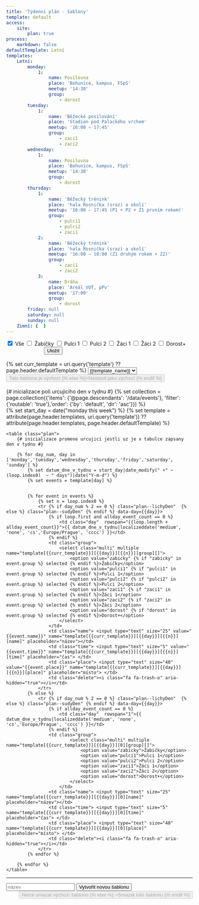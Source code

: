 ```yaml
---
title: 'Týdenní plán - šablony'
template: default
access:
    site:
        plan: true
process:
    markdown: false
defaultTemplate: Letní
templates:
    Letní:
        monday:
            1:
                name: Posilovna
                place: 'Bohunice, kampus, FSpS'
                meetup: '14:30'
                group:
                    - dorost
        tuesday:
            1:
                name: 'Běžecké posilování'
                place: 'Stadion pod Palackého vrchem'
                meetup: '16:00 – 17:45'
                group:
                    - zaci1
                    - zaci2
        wednesday:
            1:
                name: Posilovna
                place: 'Bohunice, kampus, FSpS'
                meetup: '14:30'
                group:
                    - dorost
        thursday:
            1:
                name: 'Běžecký trénink'
                place: 'hala Rosnička (sraz) a okolí'
                meetup: '16:00 – 17:45 (P1 + P2 + Z1 prvním rokem)'
                group:
                    - pulci1
                    - pulci2
                    - zaci1
            2:
                name: 'Běžecký trénink'
                place: 'hala Rosnička (sraz) a okolí'
                meetup: '16:00 – 18:00 (Z1 druhým rokem + Z2)'
                group:
                    - zaci1
                    - zaci2
            3:
                name: Dráha
                place: 'Areál VUT, pPv'
                meetup: '17:00'
                group:
                    - dorost
        friday: null
        saturday: null
        sunday: null
    Zimní: {  }
---
```

<style>
    .plan input {
        width: 100%;
        border-radius: 0px;
        background-color: inherit;
    }
    table.plan td {
        padding: 0px;
    }
    .multiselect-wrapper, .multiselect-input-div, .group {
        width: 130px;
        background-color: inherit;
    }
    table.plan .day, table.plan .delete {
        padding: 0 1em;
        border: solid 1px rgba(210, 215, 217, 0.75);
    }
    .multiselect-count {
        background-color: #2b2b2b;
        color: white;
    }
.multiselect-wrapper ul li.active, .multiselect-wrapper ul li:hover {
    background-color: #e65a51;
    color: #fff;
}
li.active:last-child {

    padding: inherit !important;
    margin: inherit;

}
.multiselect-wrapper .multiselect-list .multiselect-checkbox {
    margin-right: -132px;
}
table.plan .event {
    height: 2.75em;
    padding: 0 0.9em;
    border: solid 1px rgba(210, 215, 217, 0.75);
}
table.plan .event.group {
    cursor: default;
}
.multiselect-list.active li {
    padding: 0px;
}

</style>
<input type="checkbox" value="all"  id="filter-all" checked />
<label for="filter-all">Vše</label>
<input class="filter" type="checkbox" value="zabicky" id="filter-zabicky" />
<label for="filter-zabicky">Žabičky</label>
<input class="filter" type="checkbox" value="pulci1" id="filter-pulci1" />
<label for="filter-pulci1">Pulci 1</label>
<input class="filter" type="checkbox" value="pulci2" id="filter-pulci2" />
<label for="filter-pulci2">Pulci 2</label>
<input class="filter" type="checkbox" value="zaci1" id="filter-zaci1" />
<label for="filter-zaci1">Žáci 1</label>
<input class="filter" type="checkbox" value="zaci2" id="filter-zaci2" />
<label for="filter-zaci2">Žáci 2</label>
<input class="filter" type="checkbox" value="dorost" id="filter-dorost" />
<label for="filter-dorost">Dorost+</label>
&nbsp;&nbsp;&nbsp;&nbsp;&nbsp;&nbsp;&nbsp;&nbsp;&nbsp;&nbsp;&nbsp;&nbsp;&nbsp;&nbsp;&nbsp;&nbsp;&nbsp;&nbsp;&nbsp;&nbsp;&nbsp;&nbsp;&nbsp;&nbsp;&nbsp;
<button id="plan--submit" type="button" class="button special">Uložit</button>
<br><br>
{% set curr_template = uri.query('template') ?? page.header.defaultTemplate %}
<select name="template" id="template" autocomplete="off" style="display:inline">
    {% for template_name, _ in page.header.templates %} 
        <option value="{{template_name}}" {% if curr_template == template_name %} selected {% endif %}>{{template_name}}</option>
    {% endfor %}
</select>
<button class="set-default-template" type="button" {% if curr_template == page.header.defaultTemplate %} disabled>Tato šablona je výchozí {% else %}>Nastavit jako výchozí {% endif %}</button> 
<br><br>
{# inicializace poli urcujiciho den v tydnu #}
{% set collection = page.collection({'items': {'@page.descendants': '/data/events'}, 'filter': {'routable': 'true'},'order': {'by': 'default', 'dir': 'asc'}}) %}

<form autocomplete="off" id="program"> 
    {% set start_day = date("monday this week") %}
    {% set template = attribute(page.header.templates, uri.query('template')) ?? attribute(page.header.templates, page.header.defaultTemplate) %}
    
    <table class="plan">
        {# inicializace promene urcujici jestli uz je v tabulce zapsany den v tydnu #}
        
        {% for day_num, day in ['monday','tuesday','wednesday','thursday','friday','saturday', 'sunday'] %}
            {% set datum_dne_v_tydnu = start_day|date_modify(" +" ~ (loop.index0)  ~ " days")|date("Y-m-d") %}
            {% set events = template[day] %}

            
            {% for event in events %}
                {% set n = loop.index0 %}
                <tr {% if day_num % 2 == 0 %} class="plan--lichyDen"  {% else %} class="plan--sudyDen" {% endif %} data-day={{day}}>
                    {% if loop.first and allday_event_count == 0 %}
                        <td class="day"  rowspan="{{loop.length + allday_event_count}}">{{ datum_dne_v_tydnu|localizeddate('medium', 'none', 'cs','Europe/Prague', 'cccc') }}</td>
                    {% endif %}
                    <td class="group">
                        <select class="multi" multiple  name="template[{{curr_template}}][{{day}}][{{n}}][group][]">
                            <option value="zabicky" {% if "zabicky" in event.group %} selected {% endif %}>Žabičky</option>
                            <option value="pulci1" {% if "pulci1" in event.group %} selected {% endif %}>Pulci 1</option>
                            <option value="pulci2" {% if "pulci2" in event.group %} selected {% endif %}>Pulci 2</option>
                            <option value="zaci1" {% if "zaci1" in event.group %} selected {% endif %}>Žáci 1</option>
                            <option value="zaci2" {% if "zaci2" in event.group %} selected {% endif %}>Žáci 2</option>
                            <option value="dorost" {% if "dorost" in event.group %} selected {% endif %}>Dorost+</option>
                        </select>
                    </td>
                    <td class="name"> <input type="text" size="25" value="{{event.name}}" name="template[{{curr_template}}][{{day}}][{{n}}][name]" placeholder="název"></td>     
                    <td class="time"> <input type="text" size="5" value="{{event.time}}" name="template[{{curr_template}}][{{day}}][{{n}}][time]" placeholder="čas"> </td>
                    <td class="place"> <input type="text" size="40" value="{{event.place}}" name="template[{{curr_template}}][{{day}}][{{n}}][place]" placeholder="místo"> </td>  
                    <td class="delete"><i class="fa fa-trash-o" aria-hidden="true"></i></td>                         
                </tr>
            {% else %}
                <tr {% if day_num % 2 == 0 %} class="plan--lichyDen"  {% else %} class="plan--sudyDen" {% endif %} data-day={{day}}>
                    {% if allday_event_count == 0 %}
                        <td class="day"  rowspan="1">{{ datum_dne_v_tydnu|localizeddate('medium', 'none', 'cs','Europe/Prague', 'cccc') }}</td>
                    {% endif %}
                    <td class="group">
                            <select class="multi" multiple  name="template[{{curr_template}}][{{day}}][0][group][]">
                                <option value="zabicky">Žabičky</option>
                                <option value="pulci1">Pulci 1</option>
                                <option value="pulci2">Pulci 2</option>
                                <option value="zaci1">Žáci 1</option>
                                <option value="zaci2">Žáci 2</option>
                                <option value="dorost">Dorost+</option>
                            </select>
                        </td>
                    <td class="name"> <input type="text" size="25" name="template[{{curr_template}}][{{day}}][0][name]" placeholder="název"></td>     
                    <td class="time"> <input type="text" size="5" name="template[{{curr_template}}][{{day}}][0][time]" placeholder="čas"> </td>
                    <td class="place"> <input type="text" size="40" name="template[{{curr_template}}][{{day}}][0][place]" placeholder="místo"> </td>  
                    <td class="delete"><i class="fa fa-trash-o" aria-hidden="true"></i></td>          
                </tr>
            {% endfor %}
            
        {% endfor %}
    </table>
<form>
<hr>
<input type="text" class="create-new-template__input" placeholder="název" style="display:inline"></input>
<button type="button" class="create-new-template__button">Vytvořit novou šablonu</button> 
<button class="delete-template" style="float:right" type="button" {% if curr_template == page.header.defaultTemplate %} disabled>Nelze smazat výchozí šablonu {% else %} >Smazat tuto šablonu {% endif %}</button> 


<script>
    document.addEventListener('DOMContentLoaded', function(){
        
        // init multiselects for group selection
        $('.multi').multiselect();

        // append row to day
        function createNewRowForDay(otherTr){
            let tr = document.createElement("tr");
            tr.className  = otherTr.className;
            Object.assign(tr.dataset, otherTr.dataset);
            const formNamePrefix = `template[{{curr_template}}][${otherTr.dataset.day}][${new Date().getTime()}]`;
            tr.innerHTML = `
                <td class="group">
                        <select class="multi" multiple="" name="${formNamePrefix}[group][]">
                            <option value="zabicky">Žabičky</option>
                            <option value="pulci1">Pulci 1</option>
                            <option value="pulci2">Pulci 2</option>
                            <option value="zaci1">Žáci 1</option>
                            <option value="zaci2">Žáci 2</option>
                            <option value="dorost">Dorost+</option>
                        </select>
                <td class="name"> <input type="text" size="25" name="${formNamePrefix}[name]" placeholder="název"> </td>     
                <td class="time"> <input type="text" size="5" name="${formNamePrefix}[time]" placeholder="čas"> </td>
                <td class="place"> <input type="text" size="40" name="${formNamePrefix}[place]" placeholder="místo"> </td>
                <td class="delete"><i class="fa fa-trash-o" aria-hidden="true"></i></td> `;
            
            tr.querySelector(".delete").addEventListener("click", deleteRow);
  
            const dayTrList = document.querySelectorAll(`[data-day="${otherTr.dataset.day}"]`);
            let appendAfterTr = dayTrList.item(dayTrList.length - 1);

            appendAfterTr.parentNode.insertBefore(tr, appendAfterTr.nextSibling);
            $(tr).find("select").multiselect();
            return tr;
        }

        function appendRowToDay(clickEvent) {
            if (document.querySelector(".multiselect-list.active") !== null) return;
            createNewRowForDay(clickEvent.target.parentNode);
            clickEvent.target.rowSpan = clickEvent.target.rowSpan + 1;
        }

        document.querySelectorAll(".day").forEach((day) => {
            day.addEventListener("click", appendRowToDay)
        })

        // rebuilt first coll of table with rowspan
        function rebuiltDayNames() {
            document.querySelectorAll(".day").forEach(e => e.parentNode.removeChild(e));
            const CZdays = ["pondělí", "úterý", "středa", "čtvrtek", "pátek", "sobota", "neděle"];
            const days = ['monday','tuesday','wednesday','thursday','friday','saturday', 'sunday'];
            const rows = document.querySelectorAll("tr");
            let currDay = 0;
            rows.forEach(function(tr, i) {
                if (tr.dataset.day != days[currDay]) {
                    return;
                }
                if (tr.style.display === "none") {
                    if(rows[i+1]?.dataset.day == days[currDay]) {
                        return;
                    } else {
                        tr = createNewRowForDay(tr);
                    }
                    
                }
                let day = days[currDay];
                let dayName = document.createElement("td");
                dayName.className = "day";
                dayName.innerHTML = CZdays[currDay];
                dayName.rowSpan = document.querySelectorAll(`[data-day="${day}"]:not([style*="display: none"]`).length;
                dayName.addEventListener("click", appendRowToDay);
                tr.prepend(dayName);
                currDay += 1;
            });

        }

        // cleanup table
        function removeEmptyRows() {
            const rows = document.querySelectorAll("tr");
            rows.forEach(row => {
                let day = row.dataset.day;
                let rowsInDay = document.querySelectorAll(`[data-day="${day}"]`).length;
                if ( rowsInDay > 1 &&
                    !row.querySelector(".group").firstElementChild.value &&
                    !row.querySelector(".name")?.firstElementChild.value  &&
                    !row.querySelector(".time")?.firstElementChild.value  &&
                    !row.querySelector(".place")?.firstElementChild.value) 
                {
                    row.parentNode?.removeChild(row);
                }
            })
            rebuiltDayNames();
        }
        removeEmptyRows();

        // delete row 
        function deleteRow() {
            if (document.querySelector(".multiselect-list.active") !== null) return;
            let row = this.parentNode;
            let day = row.dataset.day;
            
            if(document.querySelectorAll(`[data-day="${day}"]`).length === 1) {
                createNewRowForDay(row);
            }
            row.parentNode.removeChild(row);
            rebuiltDayNames();            
        }

        document.querySelectorAll(".delete").forEach((td) => {
            td.addEventListener("click", deleteRow);
        })

        // filters
        let filters = document.querySelectorAll(".filter");
        let filter_all = document.querySelector("#filter-all");        

        function filter() {
            const rows = document.querySelectorAll("tr");
            filter_all.checked = false;
                rows.forEach((row) => {
                    const selected = row.querySelectorAll('option:checked');
                    const values = Array.from(selected).map(el => el.value);
                    row.style.display = "none";
                    filters.forEach((filter) => {
                        if(filter.checked && values.indexOf(filter.value) >= 0)
                            row.style.display = "table-row";
                    })
                })
                removeEmptyRows();
        }

        let initFilterRun = false;
        filters.forEach((f) => {
            f.addEventListener("change", filter);
            if (f.checked) {
                initFilterRun = true;
            }
        })
        if (initFilterRun) {
            filter();
        }

        
        filter_all.addEventListener("change", () => {
            const rows = document.querySelectorAll("tr");
            filters.forEach((f)=> {
                f.checked = false;
            })
            rows.forEach((r) => {
                r.style.display = filter_all.checked ? "table-row" : "none";
            })
            removeEmptyRows();
        })
        
        // submit form
        const submitButton = document.getElementById("plan--submit")
        
        submitButton.addEventListener("click", (e) => {
            e.preventDefault();
            var planForm = new FormData(document.getElementById("program"));
            $.ajax({
             url: "/php/plan/savetemplate",
             type: "POST",
             data: planForm,
             processData: false,
             contentType: false,
             success: function (){ 
                const initialText = submitButton.innerHTML;
                submitButton.innerHTML = 'Uloženo <i class="fa fa-check" aria-hidden="true"></i>';
                submitButton.style.backgroundColor = "green";
                setTimeout( () => {
                    submitButton.innerHTML = initialText;
                    submitButton.style.backgroundColor = "";
                }, 2000);
             },
             error: function (xhr, desc, err){

             }
            });
        })

        document.querySelector(".create-new-template__button").addEventListener("click", (e) => {
            if (!confirm("Neuložené změny v plánu budou ztraceny, chcete pokračovat?")) {
                return
            }
            e.preventDefault();
            let templateName = document.querySelector(".create-new-template__input").value;
            var newTemplateFormData = new FormData();
            newTemplateFormData.append("templateName", templateName);
            $.ajax({
                url: "/php/plan/createtemplate",
                type: "POST",
                data: newTemplateFormData,
                processData: false,
                contentType: false,
                success: function (response){ 
                    templateName = JSON.parse(response);
                    location.href = `{{page.url}}?template=${templateName}`;
                },
                error: function (xhr, desc, err){

                }
            });
        })

        document.querySelector(".delete-template").addEventListener("click", (e) => {
            if (!confirm("Neuložené změny v plánu budou ztraceny, chcete pokračovat?")) {
                return
            }
            e.preventDefault();
            var deleteTemplateFormData = new FormData();
            deleteTemplateFormData.append("deletedTemplate", "{{curr_template}}");
            $.ajax({
                url: "/php/plan/deletetemplate",
                type: "POST",
                data: deleteTemplateFormData,
                processData: false,
                contentType: false,
                success: function (response){ 
                    location.href = `{{page.url}}`;
                },
                error: function (xhr, desc, err){

                }
            });
        })

        document.querySelector(".set-default-template").addEventListener("click", (e) => {
            if (!confirm("Neuložené změny v plánu budou ztraceny, chcete pokračovat?")) {
                return
            } 
            e.preventDefault();
            var setDefaultTemplateFormData = new FormData();
            setDefaultTemplateFormData.append("defaultTemplate", "{{curr_template}}");
            $.ajax({
                url: "/php/plan/setdefaulttemplate",
                type: "POST",
                data: setDefaultTemplateFormData,
                processData: false,
                contentType: false,
                success: function (response){ 
                    location.href = `{{page.url}}`;
                },
                error: function (xhr, desc, err){

                }
            });
        })


        document.querySelector("#template").addEventListener("change", (select) => {
            if (!confirm("Neuložené změny v plánu budou ztraceny, chcete pokračovat?")) {
                return
            }
            location.href = `{{page.url}}?template=${select.target.value}`;
        })
        
    })

    
    

</script>
            
